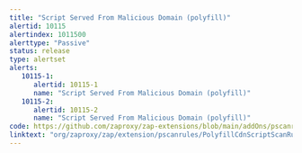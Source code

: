 ```yaml
---
title: "Script Served From Malicious Domain (polyfill)"
alertid: 10115
alertindex: 1011500
alerttype: "Passive"
status: release
type: alertset
alerts:
   10115-1:
      alertid: 10115-1
      name: "Script Served From Malicious Domain (polyfill)"
   10115-2:
      alertid: 10115-2
      name: "Script Served From Malicious Domain (polyfill)"
code: https://github.com/zaproxy/zap-extensions/blob/main/addOns/pscanrules/src/main/java/org/zaproxy/zap/extension/pscanrules/PolyfillCdnScriptScanRule.java
linktext: "org/zaproxy/zap/extension/pscanrules/PolyfillCdnScriptScanRule.java"
---
```


